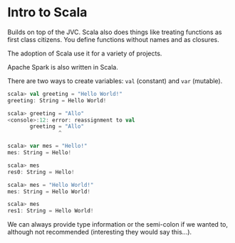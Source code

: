 # Intro to Scala

Builds on top of the JVC. Scala also does things like treating functions as first class citizens. You define functions without names and as closures.

The adoption of Scala use it for a variety of projects.

Apache Spark is also written in Scala.

There are two ways to create variables: `val` (constant) and `var` (mutable).

```scala
scala> val greeting = "Hello World!"
greeting: String = Hello World!

scala> greeting = "Allo"
<console>:12: error: reassignment to val
       greeting = "Allo"
                ^

scala> var mes = "Hello!"
mes: String = Hello!

scala> mes
res0: String = Hello!

scala> mes = "Hello World!"
mes: String = Hello World!

scala> mes
res1: String = Hello World!
```

We can always provide type information or the semi-colon if we wanted to, although not recommended (interesting they would say this...).